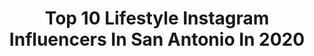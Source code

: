 ---
title: Top 10 Lifestyle Instagram Influencers In San Antonio In 2020
description: >-
  Find top lifestyle Instagram influencers in San Antonio in 2020. Most popular hashtags: #sanantonio #lifestyle #texas #love.
platform: Instagram
profiles:
  - username: "puropinchesa"
    fullname: >-
      Puro Pinche
    location: "United States"
    followers: 21478
    engagement: 176
    commentsToLikes: 0.151717
    id: ck0ubkpneep0k0i19cb6v6kdq
    verified: false
    hashtags: "#visitsanantonio, #planforvacation, #downtownsanantonio, #latinx"
  - username: "diego_djdgaf"
    fullname: >-
      Diego Elizarraras ✪
    location: "United States"
    followers: 148055
    engagement: 121
    commentsToLikes: 0.056632
    id: ck6tp1jkyhbfg0j71af8ewr3i
    verified: false
    hashtags: "#sandiego, #kobebryant, #gucci, #portland"
  - username: "palmvisuals"
    fullname: >-
      A Cinematic Film Co.
    location: "United States"
    followers: 6437
    engagement: 759
    commentsToLikes: 0.021647
    id: ck5zvnkh34kna0i14d7njvut6
    verified: false
    hashtags: "#houston, #luxurylife, #alllivesmatter, #videos"
  - username: "tally.dilbert"
    fullname: >-
      TALLY
    location: "United States"
    followers: 8250
    engagement: 596
    commentsToLikes: 0.061077
    id: ck6tjlqhh2ylf0j71ub3ttmk8
    verified: false
    hashtags: "#internationalwomensday, #satxblogger, #texasblogger, #miamiflorida"
  - username: "shutter.studios.david"
    fullname: >-
      Shutter Studios
    location: "United States"
    followers: 7691
    engagement: 759
    commentsToLikes: 0.091333
    id: ck6u2utt3u1nj0j71az7rru09
    verified: false
    hashtags: "#teamprospekts, #nissan, #halos, #airliftperformance"
  - username: "brodycresssaddlebronc"
    fullname: >-
      Brody Cress
    location: "United States"
    followers: 7953
    engagement: 635
    commentsToLikes: 0.006538
    id: ck15r558567aj0i19mqm88x3r
    verified: false
    hashtags: "#profantasyrodeo, #thatswy, #letsrodeosa, #madeinamerica"
  - username: "_maddiemason_cosplay"
    fullname: >-
      𝑀𝒶𝒹𝒹𝒾𝑒 𝑀𝒶𝓈𝑜𝓃💋
    location: "United States"
    followers: 14423
    engagement: 504
    commentsToLikes: 0.062740
    id: ck6ui5ku0d76g0j71ea21muiy
    verified: false
    hashtags: "#wonderchamber, #coronavir, #quarantineandchill, #shillouette"
  - username: "myriahlynn_"
    fullname: >-
      Myriah
    location: "United States"
    followers: 3083
    engagement: 1183
    commentsToLikes: 0.056603
    id: ck5pzshir2j510i118rk555b7
    verified: false
    hashtags: "#keepgoing, #determination, #shotoniphone, #womenempowerment"
  - username: "sergiobarron_"
    fullname: >-
      S E R G I O  B A R R O N
    location: "United States"
    followers: 43436
    engagement: 189
    commentsToLikes: 0.019641
    id: ck6uf9ujmvs0s0j71ex7zpr34
    verified: false
    hashtags: "#coffeeaddict, #lineup, #henrydavidthoreau, #beardlife"
  - username: "abeeveryday"
    fullname: >-
      Abraham | Donut Connoisseur
    location: "United States"
    followers: 7013
    engagement: 494
    commentsToLikes: 0.138286
    id: ck5pzsgf82iyd0i11bt9qj55g
    verified: false
    hashtags: "#bodybuilder, #myfab5, #foodlover, #balance"
---
